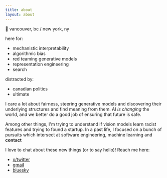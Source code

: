 ```yaml
---
title: about
layout: about
---
```

📍 vancouver, bc / new york, ny

here for:

* mechanistic interpretability
* algorithmic bias
* red teaming generative models
* representation engineering
* search

distracted by:

* canadian politics
* ultimate

I care a lot about fairness, steering generative models and discovering their underlying structures and find meaning from them. AI _is changing_ the world, and we better do a good job of ensuring that future is safe.

Among other things, I'm trying to understand if vision models learn racist features and trying to found a startup. In a past life, I focused on a bunch of pursuits which intersect at software engineering, machine learning and 
**contact**

I love to chat about these new things (or to say hello)! Reach me here:

* [x/twitter](https://x.com/@bigdaddytwochinz)
* [gmail](mailto:achinth.bharadwaj@gmail.com)
* [bluesky](https://bsky.app/profile/achinth.bsky.social)